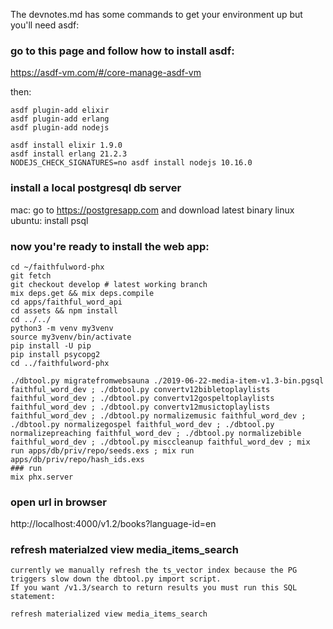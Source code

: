 The devnotes.md has some commands to get your environment up but you'll need asdf:

### go to this page and follow how to install asdf:

https://asdf-vm.com/#/core-manage-asdf-vm

then:
```
asdf plugin-add elixir
asdf plugin-add erlang
asdf plugin-add nodejs

asdf install elixir 1.9.0
asdf install erlang 21.2.3
NODEJS_CHECK_SIGNATURES=no asdf install nodejs 10.16.0
```

### install a local postgresql db server
mac: go to https://postgresapp.com and download latest binary
linux ubuntu: install psql

### now you're ready to install the web app:

```
cd ~/faithfulword-phx
git fetch
git checkout develop # latest working branch
mix deps.get && mix deps.compile
cd apps/faithful_word_api
cd assets && npm install
cd ../../
python3 -m venv my3venv
source my3venv/bin/activate
pip install -U pip
pip install psycopg2
cd ../faithfulword-phx

./dbtool.py migratefromwebsauna ./2019-06-22-media-item-v1.3-bin.pgsql faithful_word_dev ; ./dbtool.py convertv12bibletoplaylists faithful_word_dev ; ./dbtool.py convertv12gospeltoplaylists faithful_word_dev ; ./dbtool.py convertv12musictoplaylists faithful_word_dev ; ./dbtool.py normalizemusic faithful_word_dev ; ./dbtool.py normalizegospel faithful_word_dev ; ./dbtool.py normalizepreaching faithful_word_dev ; ./dbtool.py normalizebible faithful_word_dev ; ./dbtool.py misccleanup faithful_word_dev ; mix run apps/db/priv/repo/seeds.exs ; mix run apps/db/priv/repo/hash_ids.exs
### run
mix phx.server
```

### open url in browser
http://localhost:4000/v1.2/books?language-id=en

### refresh materialzed view media_items_search
```
currently we manually refresh the ts_vector index because the PG triggers slow down the dbtool.py import script.
If you want /v1.3/search to return results you must run this SQL statement:

refresh materialized view media_items_search

```

